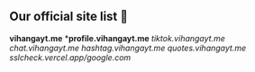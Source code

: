 ## Our official site list 🩵

**vihangayt.me**
***profile.vihangayt.me**
_tiktok.vihangayt.me_
_chat.vihangayt.me_
_hashtag.vihangayt.me_
_quotes.vihangayt.me_
_sslcheck.vercel.app/google.com_
